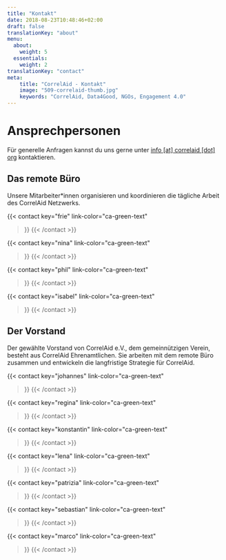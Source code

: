 ```yaml
---
title: "Kontakt"
date: 2018-08-23T10:48:46+02:00
draft: false
translationKey: "about"
menu:
  about:
    weight: 5
  essentials:
    weight: 2
translationKey: "contact"
meta:
    title: "CorrelAid - Kontakt"
    image: "509-correlaid-thumb.jpg"
    keywords: "CorrelAid, Data4Good, NGOs, Engagement 4.0"
---
```



# Ansprechpersonen
Für generelle Anfragen kannst du uns gerne unter [info [at] correlaid [dot] org](mailto:info@correlaid.org) kontaktieren.
## Das remote Büro
Unsere Mitarbeiter*innen organisieren und koordinieren die tägliche Arbeit des CorrelAid Netzwerks.

{{< contact
    key="frie"
    link-color="ca-green-text"
>}}
{{< /contact >}}

{{< contact
    key="nina"
    link-color="ca-green-text"
>}}
{{< /contact >}}
 
{{< contact
    key="phil"
    link-color="ca-green-text"
>}}
{{< /contact >}}

{{< contact
    key="isabel"
    link-color="ca-green-text"
>}}
{{< /contact >}}

## Der Vorstand
Der gewählte Vorstand von CorrelAid e.V., dem gemeinnützigen Verein, besteht aus CorrelAid Ehrenamtlichen. Sie arbeiten mit dem remote Büro zusammen und entwickeln die langfristige Strategie für CorrelAid.

{{< contact
    key="johannes"
    link-color="ca-green-text"
>}}
{{< /contact >}}

{{< contact
    key="regina"
    link-color="ca-green-text"
>}}
{{< /contact >}}


{{< contact
    key="konstantin"
    link-color="ca-green-text"
>}}
{{< /contact >}}


{{< contact
    key="lena"
    link-color="ca-green-text"
>}}
{{< /contact >}}

{{< contact
    key="patrizia"
    link-color="ca-green-text"
>}}
{{< /contact >}}


{{< contact
    key="sebastian"
    link-color="ca-green-text"
>}}
{{< /contact >}}


{{< contact
    key="marco"
    link-color="ca-green-text"
>}}
{{< /contact >}}